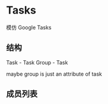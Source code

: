 Tasks
=====

模仿 Google Tasks

结构
----

Task - Task Group - Task

maybe group is just an attribute of task

成员列表
--------

